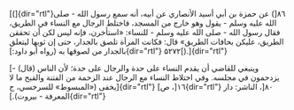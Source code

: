 [(]{dir="rtl"}٨٦[) عن حمزة بن أبي أسيد الأنصاري عن أبيه، أنه سمع رسول
الله - صلى الله عليه وسلم - يقول وهو خارج من المسجد، فاختلط الرجال مع
النساء في الطريق، فقال رسول الله - صلى الله عليه وسلم - للنساء:
«استأخرن، فإنه ليس لكن أن تحققن الطريق، عليكن بحافات الطريق» قال: فكانت
المرأة تلصق بالجدار، حتى إن ثوبها ليتعلق بالجدار من لصوقها به (رواه أبو
داود:]{dir="rtl"} ۵۲۷۲[).]{dir="rtl"}

[- (قال) وينبغي للقاضي أن يقدم النساء على حدة والرجال على حدة؛ لأن الناس
يزدحمون في مجلسه. وفي اختلاط النساء مع الرجال عند الزحمة من الفتنة
والقبح ما لا يخفى («المبسوط» للسرخسي، ج]{dir="rtl"} ١٦[، ص]{dir="rtl"}
٨٠[، الناشر: دار المعرفة - بيروت).]{dir="rtl"}
